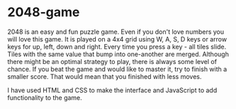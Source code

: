 # 2048-game

2048 is an easy and fun puzzle game. Even if you don't love numbers you will love this game. It is played on a 4x4 grid using W, A, S, D keys or arrow keys for up, left, down and right. Every time you press a key - all tiles slide. Tiles with the same value that bump into one-another are merged. Although there might be an optimal strategy to play, there is always some level of chance. If you beat the game and would like to master it, try to finish with a smaller score. That would mean that you finished with less moves.

I have used HTML and CSS to make the interface and JavaScript to add functionality to the game. 

